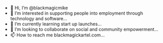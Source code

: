 - 👋 Hi, I’m @blackmagicmike
- 👀 I’m interested in supporting people into employment through technology and software...
- 🌱 I’m currently learning start up launches...
- 💞️ I’m looking to collaborate on social and community empowerment...
- 📫 How to reach me blackmagickartel.com...

<!---
blackmagicmike/blackmagicmike is a ✨ special ✨ repository because its `README.md` (this file) appears on your GitHub profile.
You can click the Preview link to take a look at your changes.
--->
